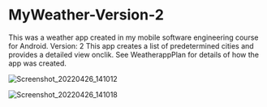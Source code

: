 # MyWeather-Version-2
This was a weather app created in my mobile software engineering course for Android.
Version: 2
This app creates a list of predetermined cities and provides a detailed view onclik. 
See WeatherappPlan for details of how the app was created. 

![Screenshot_20220426_141012](https://user-images.githubusercontent.com/62031371/165364738-43ebbdc3-d4eb-4622-b5db-f90ebb6e27ec.png)


![Screenshot_20220426_141018](https://user-images.githubusercontent.com/62031371/165364754-7de4574c-cbc3-432f-ac51-6ec79c1a7313.png)
